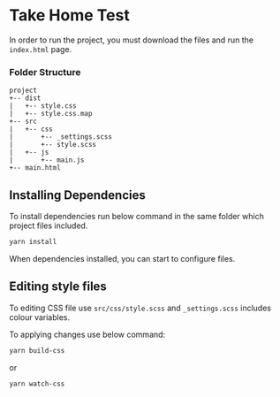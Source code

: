 # Take Home Test
In order to run the project, you must download the files and run the `index.html` page.

### Folder Structure
```
project
+-- dist
|   +-- style.css
|   +-- style.css.map
+-- src
|   +-- css
|       +-- _settings.scss
|       +-- style.scss
|   +-- js
|       +-- main.js
+-- main.html
```

## Installing Dependencies
To install dependencies run below command in the same folder which project files included.

```bash
yarn install
```

When dependencies installed, you can start to configure files.

## Editing style files
To editing CSS file use `src/css/style.scss` and `_settings.scss` includes colour variables. 

To applying changes use below command:
```bash
yarn build-css
```

or 

```bash
yarn watch-css
```
